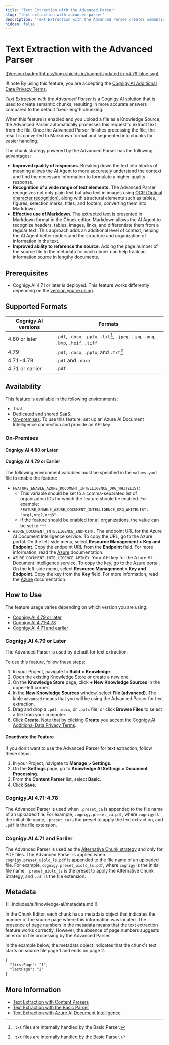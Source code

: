 ```yaml
---
title: "Text Extraction with the Advanced Parser"
slug: "text-extraction-with-advanced-parser"
description: "Text Extraction with the Advanced Parser creates semantic chunks, resulting in more accurate answers compared to the default fixed-length chunking."
hidden: false
---
```


# Text Extraction with the Advanced Parser

[![Version badge](https://img.shields.io/badge/Updated in-v4.79-blue.svg)](../../../../release-notes/4.79.md)

!!! note
	By using this feature, you are accepting the [Cognigy.AI Additional Data Privacy Terms](https://www.cognigy.com/additional-privacy-terms).

_Text Extraction with the Advanced Parser_ is a Cognigy.AI solution that is used to create semantic chunks, resulting in more accurate answers compared to the default fixed-length chunking.

When this feature is enabled and you upload a file as a Knowledge Source,
the Advanced Parser automatically processes this request to extract text from the file.
Once the Advanced Parser finishes processing the file,
the result is converted to Markdown format and segmented into chunks for easier handling.

The chunk strategy powered by the Advanced Parser has the following advantages:

- **Improved quality of responses**. Breaking down the text into blocks of meaning allows the AI Agent to more accurately understand the context and find the necessary information to formulate a higher-quality response.
- **Recognition of a wide range of text elements.** The Advanced Parser recognizes not only plain text but also text in images using [OCR (Optical character recognition)](https://en.wikipedia.org/wiki/Optical_character_recognition), along with structural elements such as tables, figures, selection marks, titles, and footers, converting them into Markdown.
- **Effective use of Markdown**. The extracted text is presented in Markdown format in the Chunk editor. Markdown allows the AI Agent to recognize headers, tables, images, links, and differentiate them from a regular text. This approach adds an additional level of context, helping the AI Agent better understand the structure and organization of information in the text.
- **Improved ability to reference the source**. Adding the page number of the source file to the metadata for each chunk can help track an information source in lengthy documents.

## Prerequisites

- Cognigy.AI 4.71 or later is deployed. This feature works differently depending on the [version you're using](#how-to-use).

## Supported Formats

| Cognigy.AI versions | Formats                                                                                 |
|---------------------|-----------------------------------------------------------------------------------------|
| 4.80 or later       | `.pdf`, `.docx`, `.pptx`, `.txt`[^*], `.jpeg`, `.jpg`, `.png`, `.bmp`, `.heif`, `.tiff` |
| 4.79                | `.pdf`, `.docx`, `.pptx`, and `.txt`[^*]                                                |
| 4.71-4.78           | `.pdf` and `.docx`                                                                      |
| 4.71 or earlier     | `.pdf`                                                                                  |

[^*]: `.txt` files are internally handled by the Basic Parser.

## Availability

This feature is available in the following environments:

- Trial.
- Dedicated and shared SaaS.
- [On-premises](#on-premises). To use this feature, set up an Azure AI Document Intelligence connection and provide an API key.

### On-Premises

#### Cognigy.AI 4.80 or Later

#### Cognigy.AI 4.79 or Earlier

The following environment variables must be specified in the `values.yaml` file to enable the feature:

- `FEATURE_ENABLE_AZURE_DOCUMENT_INTELLIGENCE_ORG_WHITELIST`:
    - This variable should be set to a comma-separated list of organization IDs for which the feature should be enabled. For example: `FEATURE_ENABLE_AZURE_DOCUMENT_INTELLIGENCE_ORG_WHITELIST: "org1,org2,org3"`.
    - If the feature should be enabled for all organizations, the value can be set to `"*"`.
- `AZURE_DOCUMENT_INTELLIGENCE_ENDPOINT`. The endpoint URL for the Azure AI Document Intelligence service. To copy the URL, go to the Azure portal. On the left-side menu, select **Resource Management > Key and Endpoint**. Copy the endpoint URL from the **Endpoint** field. For more information, read the [Azure](https://learn.microsoft.com/en-us/azure/ai-services/document-intelligence/create-document-intelligence-resource?view=doc-intel-4.0.0#get-endpoint-url-and-keys) documentation.
- `AZURE_DOCUMENT_INTELLIGENCE_APIKEY`. Your API key for the Azure AI Document Intelligence service. To copy the key, go to the Azure portal. On the left-side menu, select **Resource Management > Key and Endpoint**. Copy the key from the **Key** field. For more information, read the [Azure](https://learn.microsoft.com/en-us/azure/ai-services/document-intelligence/create-document-intelligence-resource?view=doc-intel-4.0.0#get-endpoint-url-and-keys) documentation.

## How to Use

The feature usage varies depending on which version you are using:

- [Cognigy.AI 4.79 or later](#cognigyai-479-or-later)
- [Cognigy.AI 4.71-4.78](#cognigyai-471-478)
- [Cognigy.AI 4.71 and earlier](#cognigyai-471-and-earlier)

### Cognigy.AI 4.79 or Later

The Advanced Parser is used by default for text extraction.

To use this feature, follow these steps:

1. In your Project, navigate to **Build > Knowledge**.
2. Open the existing Knowledge Store or create a new one.
3. On the **Knowledge Store** page, click **+ New Knowledge Sources** in the upper-left corner.
4. In the **New Knowledge Sources** window, select **File (advanced)**. The lable `advanced` means that you will be using the Advanced Parser for text extraction. 
5. Drag and drop a `.pdf`, `.docx`, or `.pptx` file, or click **Browse Files** to select a file from your computer.
6. Click **Create**. Note that by clicking **Create** you accept the [Cognigy.AI Additional Data Privacy Terms](https://www.cognigy.com/additional-privacy-terms).

#### Deactivate the Feature

If you don't want to use the Advanced Parser for text extraction, follow these steps:

1. In your Project, navigate to **Manage > Settings**.
2. On the **Settings** page, go to **Knowledge AI Settings > Document Processing**.
3. From the **Content Parser** list, select **Basic**.
4. Click **Save**.

### Cognigy.AI 4.71-4.78

The Advanced Parser is used when `.preset_ca` is appended to the file name of an uploaded file. For example, `cognigy.preset_ca.pdf`, where `cognigy` is the initial file name,
`.preset_ca` is the preset to apply the text extraction, and `.pdf` is the file extension.

### Cognigy.AI 4.71 and Earlier

The Advanced Parser is used as the [Alternative Chunk strategy](../pdf.md#alternative-chunk-strategy) and only for PDF files.
The Advanced Parser is applied when `cognigy.preset_uiolc_ls.pdf` is appended to the file name of an uploaded file. For example, `cognigy.preset_uiolc_ls.pdf`, where `cognigy` is the initial file name,
`.preset_uiolc_ls` is the preset to apply the Alternative Chunk Strategy, and `.pdf` is the file extension.

## Metadata

{! _includes/ai/knowledge-ai/metadata.md !}

In the Chunk Editor, each chunk has a metadata object that indicates the number of the source page where this information was located.
The presence of page numbers in the metadata means that the text extraction feature works correctly.
However, the absence of page numbers suggests an error in file processing by the Advanced Parser.

In the example below, the metadata object indicates that the chunk's text starts on source file page 1 and ends on page 2.

```txt
{
  "firstPage": "1",
  "lastPage": "2"
}
```

## More Information

- [Text Extraction with Content Parsers](overview.md)
- [Text Extraction with the Basic Parser](text-extraction-with-basic-parser.md)
- [Text Extraction with Azure AI Document Intelligence](text-extraction-with-azure-ai.md)
